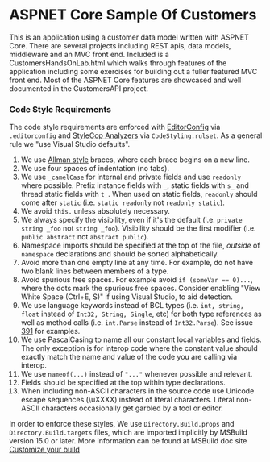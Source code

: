 ASPNET Core Sample Of Customers
===

This is an application using a customer data model written with ASPNET Core.
There are several projects including REST apis, data models, middleware and an
MVC front end. Included is a CustomersHandsOnLab.html which walks through
features of the application including some exercises for building out a fuller
featured MVC front end. Most of the ASPNET Core features are showcased and well
documented in the CustomersAPI project.

### Code Style Requirements
The code style requirements are enforced with
[EditorConfig](https://docs.microsoft.com/en-us/visualstudio/ide/create-portable-custom-editor-options)
via `.editorconfig` and
[StyleCop Analyzers](https://github.com/DotNetAnalyzers/StyleCopAnalyzers) via
`CodeStyling.rulset`. As a general rule we "use Visual Studio defaults".

1. We use [Allman style](http://en.wikipedia.org/wiki/Indent_style#Allman_style)
   braces, where each brace begins on a new line.
2. We use four spaces of indentation (no tabs).
3. We use `_camelCase` for internal and private fields and use `readonly` where
   possible. Prefix instance fields with `_`, static fields with `s_` and thread
   static fields with `t_`. When used on static fields, `readonly` should come
   after `static` (i.e. `static readonly` not `readonly static`).
4. We avoid `this.` unless absolutely necessary.
5. We always specify the visibility, even if it's the default (i.e. `private
   string _foo` not `string _foo`). Visibility should be the first modifier
   (i.e. `public abstract` not `abstract public`).
6. Namespace imports should be specified at the top of the file, *outside* of
   `namespace` declarations and should be sorted alphabetically.
7. Avoid more than one empty line at any time. For example, do not have two
   blank lines between members of a type.
8. Avoid spurious free spaces.
   For example avoid `if (someVar == 0)...`, where the dots mark the spurious free spaces.
   Consider enabling "View White Space (Ctrl+E, S)" if using Visual Studio, to aid detection.
9. We use language keywords instead of BCL types (i.e. `int, string, float`
   instead of `Int32, String, Single`, etc) for both type references as well as
   method calls (i.e. `int.Parse` instead of `Int32.Parse`). See issue
   [391](https://github.com/dotnet/corefx/issues/391) for examples.
10. We use PascalCasing to name all our constant local variables and fields. The
    only exception is for interop code where the constant value should exactly
    match the name and value of the code you are calling via interop.
11. We use ```nameof(...)``` instead of ```"..."``` whenever possible and
    relevant.
12. Fields should be specified at the top within type declarations.
13. When including non-ASCII characters in the source code use Unicode escape
    sequences (\uXXXX) instead of literal characters. Literal non-ASCII
    characters occasionally get garbled by a tool or editor.

In order to enforce these styles, We use `Directory.Build.props` and
`Directory.Build.targets` files, which are imported implicitly by MSBuild
version 15.0 or later. More information can be found at MSBuild doc site
[Customize your build](https://docs.microsoft.com/en-us/visualstudio/msbuild/customize-your-build)
